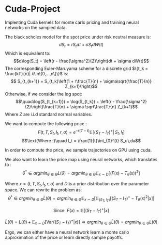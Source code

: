 # Cuda-Project
Implenting Cuda kernels for monte carlo pricing and training neural networks on the sampled data.

The black scholes model for the spot price under risk neutral measure is:
$$dS_t = rS_tdt + \sigma S_tdW(t)$$
Which is equivalent to:
$$d\log(S_t) = \left(r - \frac{\sigma^2}{2}\right)dt + \sigma dW(t)$$
The corresponding Euler-Maruyama scheme for a discrete grid $\{t_k = \frac{kT}{n}| k\in\{0,...,n\}\}$ is:
$$ S_{t_{k+1}} = S_{t_k}\left(1 + r\frac{T}{n} + \sigma\sqrt{\frac{T}{n}} Z_{k+1}\right)$$
Otherwise, if we consider the log spot: 
$$\quad\log(S_{t_{k+1}})  = \log(S_{t_k}) + \left(r - \frac{\sigma^2}{2}\right)\frac{T}{n} + \sigma \sqrt\frac{T}{n} Z_{k+1}$$
Where $Z$ are i.i.d standard normal variables.

We want to compute the following price :
$$F(t, T, S_t, I_t, r, \sigma) = e^{-r(T-t)}\mathbb E\left[\left(S_T - I_T\right)^+\Big|\,S_t, \,I_t\right]$$
$$\text{Where :}\quad I_t = \frac{1}{t}\int_{0}^{t} S_u\,du$$

In order to compute the price, we sample trajectories on GPU using cuda.

We also want to learn the price map using neural networks, which translates to :
$$\theta^* \in argmin_{\theta\in\Theta} L(\theta) = argmin_{\theta\in\Theta}\mathbb E_{x\sim D}\left[(F(x) - T_\theta(x))^2\right]$$

Where $x = (t, T, S_t, I_t, r, \sigma)$ and $D$ is a prior distribution over the parameter space. We can rewrite the problem as:
$$\theta^* \in argmin_{\theta\in\Theta}\tilde{L}(\theta) = argmin_{\theta\in\Theta}\mathbb E_{x\sim D}\left[\mathbb E_{(S_T, I_T)}\left[ (S_T - I_T)^+ - T_\theta(x)^2 \Big | x\right]\right]$$

$$\text{Since  }F(x) = \mathbb E\left[(S_T - I_T)^+|x\right]$$

$$\tilde{L}(\theta) = L(\theta) +  \mathbb E_{x\sim D}\left[\text{Var}((S_T - I_T)^+|x)\right]\Longrightarrow argmin_{\theta\in\Theta} \tilde{L}(\theta) = argmin_{\theta\in\Theta} L(\theta)$$

Ergo, we can either have a neural network learn a monte carlo approximation of the price or learn directly sample payoffs.


